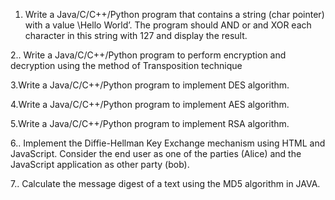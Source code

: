 1. Write a Java/C/C++/Python program that contains a string (char pointer) with a value \Hello
World’. The program should AND or and XOR each character in this string with 127 and display
the result.

2.. Write a Java/C/C++/Python program to perform encryption and decryption using the method of
Transposition technique

3.Write a Java/C/C++/Python program to implement DES algorithm.

4.Write a Java/C/C++/Python program to implement AES algorithm.

5.Write a Java/C/C++/Python program to implement RSA algorithm.

6.. Implement the Diffie-Hellman Key Exchange mechanism using HTML and JavaScript. Consider
the end user as one of the parties (Alice) and the JavaScript application as other party (bob).

7.. Calculate the message digest of a text using the MD5 algorithm in JAVA.
